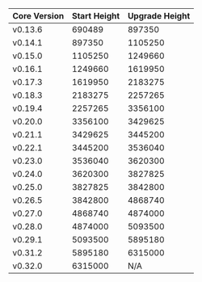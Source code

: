 | Core Version | Start Height | Upgrade Height |
| ------------ | ------------ | -------------- |
| v0.13.6      | 690489       | 897350         |
| v0.14.1      | 897350       | 1105250        |
| v0.15.0      | 1105250      | 1249660        |
| v0.16.1      | 1249660      | 1619950        |
| v0.17.3      | 1619950      | 2183275        |
| v0.18.3      | 2183275      | 2257265        |
| v0.19.4      | 2257265      | 3356100        |
| v0.20.0      | 3356100      | 3429625        |
| v0.21.1      | 3429625      | 3445200        |
| v0.22.1      | 3445200      | 3536040        |
| v0.23.0      | 3536040      | 3620300        |
| v0.24.0      | 3620300      | 3827825        |
| v0.25.0      | 3827825      | 3842800        |
| v0.26.5      | 3842800      | 4868740        |
| v0.27.0      | 4868740      | 4874000        |
| v0.28.0      | 4874000      | 5093500        |
| v0.29.1      | 5093500      | 5895180        |
| v0.31.2      | 5895180      | 6315000        |
| v0.32.0      | 6315000      | N/A            |
